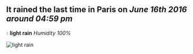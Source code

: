 ## It rained the last time in Paris on *June 16th 2016 around 04:59 pm*
💧  **light rain** *Humidity 100%*

![light rain](http://openweathermap.org/img/w/10d.png)
